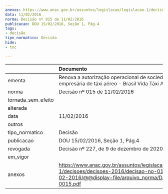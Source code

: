 ```yaml
---
anexos: https://www.anac.gov.br/assuntos/legislacao/legislacao-1/decisoes/decisoes-2016/decisao-no-015-de-11-02-2016/@@display-file/arquivo_norma/DA2016-0015.pdf
data: 11/02/2016
norma: Decisão nº 015 de 11/02/2016
publicacao: DOU 15/02/2016, Seção 1, Pág.4
tags:
- decisão
tipo_normatico: Decisão
hide: 
- toc 
 
---
```


|                    | Documento                                                                                                                                                 |
|:-------------------|:----------------------------------------------------------------------------------------------------------------------------------------------------------|
| ementa             | Renova a autorização operacional de sociedade empresária de táxi aéreo - Brasil Vida Táxi Aéreo Ltda.                                                     |
| norma              | Decisão nº 015 de 11/02/2016                                                                                                                              |
| tornada_sem_efeito |                                                                                                                                                           |
| alterada           |                                                                                                                                                           |
| data               | 11/02/2016                                                                                                                                                |
| outros             |                                                                                                                                                           |
| tipo_normatico     | Decisão                                                                                                                                                   |
| publicacao         | DOU 15/02/2016, Seção 1, Pág.4                                                                                                                            |
| revogada           | Decisão nº 227, de 9 de dezembro de 2020.                                                                                                                 |
| em_vigor           |                                                                                                                                                           |
| anexos             | https://www.anac.gov.br/assuntos/legislacao/legislacao-1/decisoes/decisoes-2016/decisao-no-015-de-11-02-2016/@@display-file/arquivo_norma/DA2016-0015.pdf |